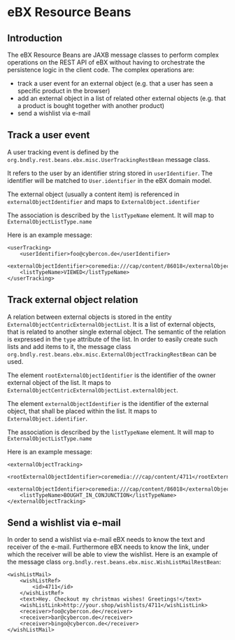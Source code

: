 # eBX Resource Beans

## Introduction
The eBX Resource Beans are JAXB message classes to perform complex operations on the REST API of eBX without having to orchestrate the persistence logic in the client code. The complex operations are:
- track a user event for an external object (e.g. that a user has seen a specific product in the browser)
- add an external object in a list of related other external objects (e.g. that a product is bought together with another product)
- send a wishlist via e-mail

## Track a user event
A user tracking event is defined by the `org.bndly.rest.beans.ebx.misc.UserTrackingRestBean` message class.

It refers to the user by an identifier string stored in `userIdentifier`. The identifier will be matched to `User.identifier` in the eBX domain model.

The external object (usually a content item) is referenced in `externalObjectIdentifier` and maps to `ExternalObject.identifier`

The association is described by the `listTypeName` element. It will map to `ExternalObjectListType.name`

Here is an example message:

```
<userTracking>
	<userIdentifier>foo@cybercon.de</userIdentifier>
	<externalObjectIdentifier>coremedia:///cap/content/86018</externalObjectIdentifier>
	<listTypeName>VIEWED</listTypeName>
</userTracking>
```

## Track external object relation
A relation between external objects is stored in the entity `ExternalObjectCentricExternalObjectList`. It is a list of external objects, that is related to another single external object. The semantic of the relation is expressed in the `type` attribute of the list. In order to easily create such lists and add items to it, the message class `org.bndly.rest.beans.ebx.misc.ExternalObjectTrackingRestBean` can be used.

The element `rootExternalObjectIdentifier` is the identifier of the owner external object of the list. It maps to `ExternalObjectCentricExternalObjectList.externalObject`.

The element `externalObjectIdentifier` is the identifier of the external object, that shall be placed within the list. It maps to `ExternalObject.identifier`.

The association is described by the `listTypeName` element. It will map to `ExternalObjectListType.name`

Here is an example message:

```
<externalObjectTracking>
	<rootExternalObjectIdentifier>coremedia:///cap/content/4711</rootExternalObjectIdentifier>
	<externalObjectIdentifier>coremedia:///cap/content/86018</externalObjectIdentifier>
	<listTypeName>BOUGHT_IN_CONJUNCTION</listTypeName>
</externalObjectTracking>
```

## Send a wishlist via e-mail
In order to send a wishlist via e-mail eBX needs to know the text and receiver of the e-mail. Furthermore eBX needs to know the link, under which the receiver will be able to view the wishlist. Here is an example of the message class `org.bndly.rest.beans.ebx.misc.WishListMailRestBean`:

```
<wishListMail>
	<wishListRef>
		<id>4711</id>
	</wishListRef>
	<text>Hey. Checkout my christmas wishes! Greetings!</text>
	<wishListLink>http://your.shop/wishlists/4711</wishListLink>
	<receiver>foo@cybercon.de</receiver>
	<receiver>bar@cybercon.de</receiver>
	<receiver>bingo@cybercon.de</receiver>
</wishListMail>
```
